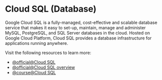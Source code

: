 # Cloud SQL (Database)

Google Cloud SQL is a fully-managed, cost-effective and scalable database service that makes it easy to set-up, maintain, manage and administer MySQL, PostgreSQL, and SQL Server databases in the cloud. Hosted on Google Cloud Platform, Cloud SQL provides a database infrastructure for applications running anywhere.

Visit the following resources to learn more:

- [@official@Cloud SQL](https://cloud.google.com/sql)
- [@official@Cloud SQL overview](https://cloud.google.com/sql/docs/introduction)
- [@course@Cloud SQL](https://www.cloudskillsboost.google/course_templates/701)
